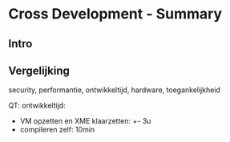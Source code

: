 # Cross Development - Summary
## Intro

## Vergelijking

security, performantie, ontwikkeltijd, hardware, toegankelijkheid

QT: ontwikkeltijd: 
* VM opzetten en XME klaarzetten: +- 3u
* compileren zelf: 10min 